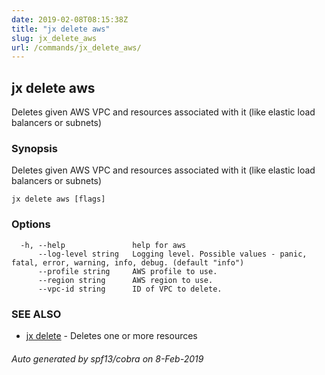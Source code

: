 ```yaml
---
date: 2019-02-08T08:15:38Z
title: "jx delete aws"
slug: jx_delete_aws
url: /commands/jx_delete_aws/
---
```

## jx delete aws

Deletes given AWS VPC and resources associated with it (like elastic load balancers or subnets)

### Synopsis

Deletes given AWS VPC and resources associated with it (like elastic load balancers or subnets)

```
jx delete aws [flags]
```

### Options

```
  -h, --help               help for aws
      --log-level string   Logging level. Possible values - panic, fatal, error, warning, info, debug. (default "info")
      --profile string     AWS profile to use.
      --region string      AWS region to use.
      --vpc-id string      ID of VPC to delete.
```

### SEE ALSO

* [jx delete](/commands/jx_delete/)	 - Deletes one or more resources

###### Auto generated by spf13/cobra on 8-Feb-2019
